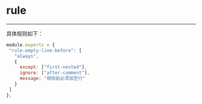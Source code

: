 # rule
 **** 
 
 具体规则如下：
 ```js
module.exports = {
  "rule-empty-line-before": [
    "always",
    {
      except: ["first-nested"],
      ignore: ["after-comment"],
      message: "规则前必须加空行"
    }
  ]
};
```